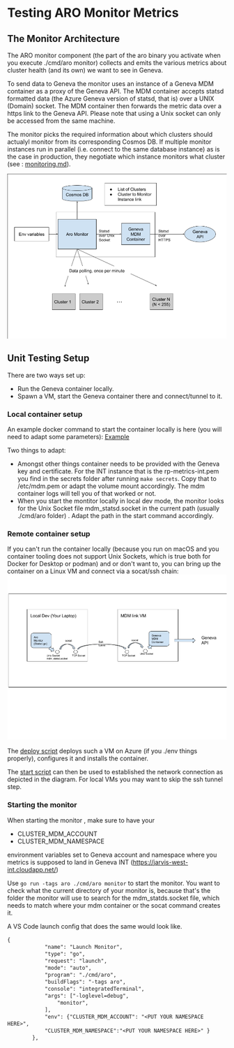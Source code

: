
# Testing ARO Monitor Metrics



## The Monitor Architecture

The ARO monitor component (the part of the aro binary you activate when you execute ./cmd/aro monitor) collects and emits the various metrics about cluster health (and its own) we want to see in Geneva. 

To send data to Geneva the monitor uses an instance of a Geneva MDM container as a proxy of the Geneva API. The MDM container accepts statsd formatted data (the Azure Geneva version of statsd, that is) over a UNIX (Domain) socket. The MDM container then forwards the metric data over a https link to the Geneva API. Please note that using a Unix socket can only be accessed from the same machine. 

The monitor picks the required information about which clusters should actualyl monitor from its corresponding Cosmos DB. If multiple monitor instances run in parallel  (i.e. connect to the same database instance) as is the case in production, they negotiate which instance monitors what cluster (see : [monitoring.md](./monitoring.md)). 


![Aro Monitor Architecture](img/AROMonitor.png "Aro Monitor Architecture")


## Unit Testing Setup

There are two ways set up: 
- Run the Geneva container locally.
- Spawn a VM, start the Geneva container there and connect/tunnel to it.

### Local container setup

An example docker command to start the container locally is here (you will need to adapt some parameters):
[Example](../hack/local-monitor-testing/sample/dockerStartCommand.sh)

Two things to adapt:
* Amongst other things container needs to be provided with the Geneva key and certificate. For the INT instance that is the rp-metrics-int.pem you find in the secrets folder after running `make secrets`.  Copy that to /etc/mdm.pem or adapt the volume mount accordingly. The mdm container logs will tell you of that worked or not.
* When you start the montitor locally in local dev mode, the monitor looks for the Unix Socket file mdm_statsd.socket in the current path (usually ./cmd/aro folder) . Adapt the path in the start command accordingly.

### Remote container setup

If you can't run the container locally (because you run on macOS and you container tooling does not support Unix Sockets, which is true both for Docker for Desktop or podman) and or don't want to, you can bring up the container on a Linux VM and connect via a socat/ssh chain:
![alt text](img/SOCATConnection.png "SOCAT chain")

The [deploy script](../hack/local-monitor-testing/deploy_MDM_VM.sh) deploys such a VM on Azure (if you ./env things properly), configures it and installs the container.

The [start script](../hack/local-monitor-testing/startMDMNetwork.sh)  can then be used to established the network connection as depicted in the diagram. For local VMs you may want to skip the ssh tunnel step.


### Starting the monitor

When starting the monitor , make sure to have your

- CLUSTER_MDM_ACCOUNT
- CLUSTER_MDM_NAMESPACE
  
environment variables set to Geneva account and namespace where you metrics is supposed to land in Geneva INT (https://jarvis-west-int.cloudapp.net/)

Use `go run -tags aro ./cmd/aro monitor`  to start the monitor. You want to check what the current directory of your monitor is, because that's the folder the monitor will use to search for the mdm_statds.socket file, which needs to match where your mdm container or the socat command creates it.

A VS Code launch config that does the same would look like.

````
{
            "name": "Launch Monitor",
            "type": "go",
            "request": "launch",
            "mode": "auto",
            "program": "./cmd/aro",
            "buildFlags": "-tags aro",
            "console": "integratedTerminal",
            "args": ["-loglevel=debug",
                "monitor",
            ],    
            "env": {"CLUSTER_MDM_ACCOUNT": "<PUT YOUR NAMESPACE HERE>",
            "CLUSTER_MDM_NAMESPACE":"<PUT YOUR NAMESPACE HERE>" }    
        },
````